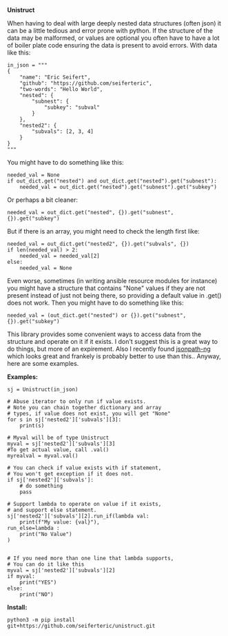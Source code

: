 **Unistruct**

When having to deal with large deeply nested data structures (often json) it can be a little tedious and error prone with python. If the structure of the data may be malformed, or values are optional you often have to have a lot of boiler plate code ensuring the data is present to avoid errors. With data like this:
```
in_json = """
{
    "name": "Eric Seifert",
    "github": "https://github.com/seiferteric",
    "two-words": "Hello World",
    "nested": {
        "subnest": {
            "subkey": "subval"
        }
    },
    "nested2": {
        "subvals": [2, 3, 4]
    }
}
"""
```
You might have to do something like this:

```
needed_val = None
if out_dict.get("nested") and out_dict.get("nested").get("subnest"):
    needed_val = out_dict.get("nested").get("subnest").get("subkey")

```
Or perhaps a bit cleaner:
```
needed_val = out_dict.get("nested", {}).get("subnest", {}).get("subkey")
```
But if there is an array, you might need to check the length first like:
```
needed_val = out_dict.get("nested2", {}).get("subvals", {})
if len(needed_val) > 2:
    needed_val = needed_val[2]
else:
    needed_val = None
```

Even worse, sometimes (in writing ansible resource modules for instance) you might have a structure that contains "None" values if they are not present instead of just not being there, so providing a default value in .get() does not work. Then you might have to do something like this:
```
needed_val = (out_dict.get("nested") or {}).get("subnest", {}).get("subkey")
```

This library provides some convenient ways to access data from the structure and operate on it if it exists. I don't suggest this is a great way to do things, but more of an expirement. Also I recently found [jsonpath-ng](https://pypi.org/project/jsonpath-ng/) which looks great and frankely is probably better to use than this.. Anyway, here are some examples.

**Examples:**

```
sj = Unistruct(in_json)

# Abuse iterator to only run if value exists.
# Note you can chain together dictionary and array
# types, if value does not exist, you will get "None"
for s in sj['nested2']['subvals'][3]:
    print(s)

# Myval will be of type Unistruct
myval = sj['nested2']['subvals'][3]
#To get actual value, call .val()
myrealval = myval.val()

# You can check if value exists with if statement,
# You won't get exception if it does not.
if sj['nested2']['subvals']:
    # do something
    pass

# Support lambda to operate on value if it exists,
# and support else statement.
sj['nested2']['subvals'][2].run_if(lambda val: 
    print(f"My value: {val}"),
run_else=lambda :
    print("No Value")
)


# If you need more than one line that lambda supports,
# You can do it like this
myval = sj['nested2']['subvals'][2]
if myval:
    print("YES")
else:
    print("NO")

```

**Install:**
```
python3 -m pip install git+https://github.com/seiferteric/unistruct.git
```

